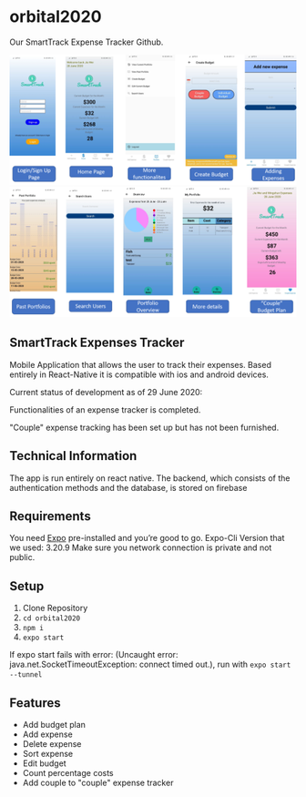 # orbital2020
Our SmartTrack Expense Tracker Github.

![SmartTrack UI](/assets/images/UI1.png)
![SmartTrack UI2](/assets/images/UI2.png)

## SmartTrack Expenses Tracker

Mobile Application that allows the user to track their expenses. 
Based entirely in React-Native it is compatible with ios and android devices.

Current status of development as of 29 June 2020:

Functionalities of an expense tracker is completed.

"Couple" expense tracking has been set up but has not been furnished.


## Technical Information

The app is run entirely on react native. 
The backend, which consists of the authentication methods and the database, is stored on firebase

## Requirements

You need [Expo](https://expo.io/) pre-installed and you’re good to go.
Expo-Cli Version that we used: 3.20.9
Make sure you network connection is private and not public.

## Setup

1. Clone Repository
2. `cd orbital2020`
3. `npm i`
4. `expo start`

If expo start fails with error: (Uncaught error: java.net.SocketTimeoutException: connect timed out.), run with `expo start --tunnel`

## Features

- Add budget plan
- Add expense
- Delete expense
- Sort expense
- Edit budget
- Count percentage costs
- Add couple to "couple" expense tracker

